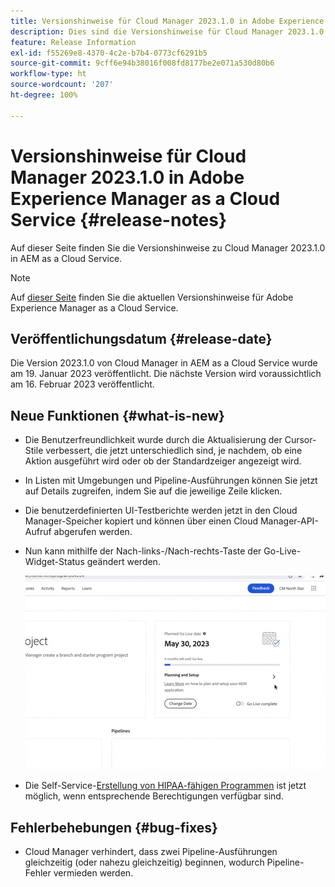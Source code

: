 ```yaml
---
title: Versionshinweise für Cloud Manager 2023.1.0 in Adobe Experience Manager as a Cloud Service
description: Dies sind die Versionshinweise für Cloud Manager 2023.1.0 in AEM as a Cloud Service.
feature: Release Information
exl-id: f55269e8-4370-4c2e-b7b4-0773cf6291b5
source-git-commit: 9cff6e94b38016f008fd8177be2e071a530d80b6
workflow-type: ht
source-wordcount: '207'
ht-degree: 100%

---
```


# Versionshinweise für Cloud Manager 2023.1.0 in Adobe Experience Manager as a Cloud Service {#release-notes}

Auf dieser Seite finden Sie die Versionshinweise zu Cloud Manager 2023.1.0 in AEM as a Cloud Service.

>[!NOTE]
>
>Auf [dieser Seite](/help/release-notes/release-notes-cloud/release-notes-current.md) finden Sie die aktuellen Versionshinweise für Adobe Experience Manager as a Cloud Service.

## Veröffentlichungsdatum {#release-date}

Die Version 2023.1.0 von Cloud Manager in AEM as a Cloud Service wurde am 19. Januar 2023 veröffentlicht. Die nächste Version wird voraussichtlich am 16. Februar 2023 veröffentlicht.

## Neue Funktionen {#what-is-new}

* Die Benutzerfreundlichkeit wurde durch die Aktualisierung der Cursor-Stile verbessert, die jetzt unterschiedlich sind, je nachdem, ob eine Aktion ausgeführt wird oder ob der Standardzeiger angezeigt wird.

* In Listen mit Umgebungen und Pipeline-Ausführungen können Sie jetzt auf Details zugreifen, indem Sie auf die jeweilige Zeile klicken.

* Die benutzerdefinierten UI-Testberichte werden jetzt in den Cloud Manager-Speicher kopiert und können über einen Cloud Manager-API-Aufruf abgerufen werden.

* Nun kann mithilfe der Nach-links-/Nach-rechts-Taste der Go-Live-Widget-Status geändert werden.

   ![Go-Live-Widget-Übergänge](/help/implementing/cloud-manager/release-notes/assets/go-live-transitions.gif)

* Die Self-Service-[Erstellung von HIPAA-fähigen Programmen](/help/implementing/cloud-manager/getting-access-to-aem-in-cloud/creating-production-programs.md) ist jetzt möglich, wenn entsprechende Berechtigungen verfügbar sind.

## Fehlerbehebungen {#bug-fixes}

* Cloud Manager verhindert, dass zwei Pipeline-Ausführungen gleichzeitig (oder nahezu gleichzeitig) beginnen, wodurch Pipeline-Fehler vermieden werden.
